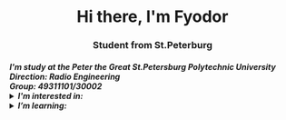 <div id="header" align="center">
    <h1>Hi there, I'm Fyodor</h1>
    <h3>Student from St.Peterburg</h3>
    
</div>

<div id="body">
    <i>
    <h4>I'm study at the Peter the Great St.Petersburg Polytechnic University<br />
    Direction: Radio Engineering <br />
    Group: 49311101/30002 <br />
    <details>
    <summary> I'm interested in:</summary><br />
    Infomatics<br />
    Mathematics<br />
    Football />
    Cars
    </details>
    <details>
    <summary> I’m learning:</summary><br />
        Python<br />
        C++ <br />
    </details>
    </h4>
    </i>
</div>


